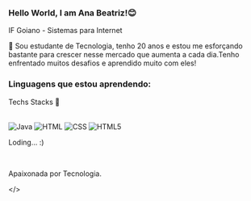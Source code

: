 ### Hello World, I am Ana Beatriz!😊

IF Goiano - Sistemas para Internet

🚀 Sou estudante de Tecnologia, tenho 20 anos e estou me esforçando bastante para crescer nesse mercado que aumenta a cada dia.Tenho enfrentado muitos desafios e aprendido muito com eles!

### Linguagens que estou aprendendo:

Techs Stacks 🚀

<div style = "display: inline_block"></br>
<img align = "center" alt="Java" src ="https://img.shields.io/badge/Java-ED8B00?style=for-the-badge&logo=openjdk&logoColor=white">

<img align = "center" alt="HTML" src ="https://img.shields.io/badge/HTML-239120?style=for-the-badge&logo=html5&logoColor=white">

<img align = "center" alt="CSS" src ="https://img.shields.io/badge/CSS-239120?&style=for-the-badge&logo=css3&logoColor=white">

<img align = "center" alt="HTML5" src ="https://img.shields.io/badge/HTML5-E34F26?style=for-the-badge&logo=html5&logoColor=white">


<p>Loding... :) </p>

</div><br/>

<p>Apaixonada por Tecnologia.</p>

</>


